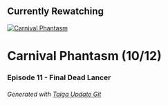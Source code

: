 ﻿
## Currently Rewatching

[![Carnival Phantasm](https://s4.anilist.co/file/anilistcdn/media/anime/cover/medium/bx10012-MNLVctKXaIAf.jpg)](https://anilist.co/anime/10012)

# Carnival Phantasm (10/12)

### Episode 11 - Final Dead Lancer

###### *Generated with [Taiga Update Git](https://github.com/nike4613/taiga-update-git)*
